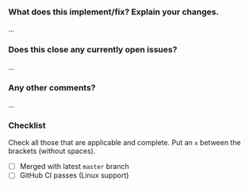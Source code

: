 ### What does this implement/fix? Explain your changes.

...

### Does this close any currently open issues?

...

### Any other comments?

...

### Checklist

Check all those that are applicable and complete. Put an `x` between the brackets (without spaces).

- [ ] Merged with latest `master` branch
- [ ] GitHub CI passes (Linux support)
